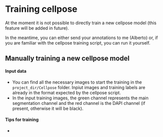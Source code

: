 # Training cellpose
At the moment it is not possible to directly train a new cellpose model (this feature will be added in future).

In the meantime, you can either send your annotations to me (Alberto) or, if you are familiar with the cellpose training script, you can run it yourself.

## Manually training a new cellpose model

#### Input data
- You can find all the necessary images to start the training in the `project_dir/Cellpose` folder. Inpiut images and training labels are already in the format expected by the cellpose script.
- In the input training images, the green channel represents the main segmentation channel and the red channel is the DAPI channel (if present, otherwise it will be black).

#### Tips for training
- 
